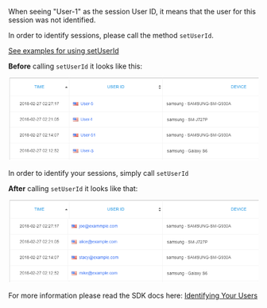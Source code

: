 When seeing "User-1" as the session User ID, it means that the user for this session was not identified.

In order to identify sessions, please call the method `setUserId`. 

[See examples for using setUserId](https://docs.testfairy.com/SDK/Identifying_Your_Users.html)

__Before__ calling `setUserId` it looks like this:

![Before using setUserId](/img/faq-user-1-before.png)

In order to identify your sessions, simply call `setUserId`

__After__ calling `setUserId` it looks like that:

![After user setUserId](/img/faq-user-1-after.png)

For more information please read the SDK docs here: [Identifying Your Users](https://docs.testfairy.com/SDK/Identifying_Your_Users.html)

